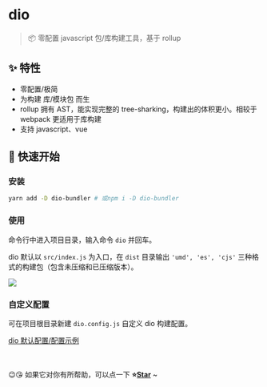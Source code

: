 # dio

> 📦 零配置 javascript 包/库构建工具，基于 rollup

## ✨ 特性

- 零配置/极简
- 为构建 库/模块包 而生
- rollup 拥有 AST，能实现完整的 tree-sharking，构建出的体积更小。相较于 webpack 更适用于库构建
- 支持 javascript、vue

## 🚀 快速开始

### 安装

```bash
yarn add -D dio-bundler # 或npm i -D dio-bundler
```

### 使用
 
命令行中进入项目目录，输入命令 `dio` 并回车。

dio 默认以 `src/index.js` 为入口，在 `dist` 目录输出 `'umd', 'es', 'cjs'` 三种格式的构建包（包含未压缩和已压缩版本）。

<img src="https://github.com/wannaxiao/dio/blob/master/docs/assets/cli.png?raw=true">

### 自定义配置

可在项目根目录新建 `dio.config.js` 自定义 dio 构建配置。

[dio 默认配置/配置示例](https://github.com/wannaxiao/dio/blob/master/src/config/dio.config.js)

<br>
<br>
😉😘 如果它对你有所帮助，可以点一下 <b>⭐️<a href="#">Star</a></b> ~
